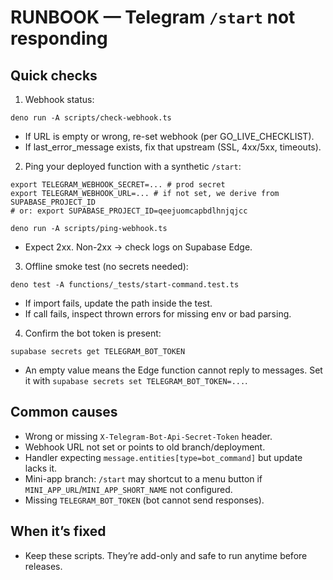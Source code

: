 # RUNBOOK — Telegram `/start` not responding

## Quick checks

1. Webhook status:

```
deno run -A scripts/check-webhook.ts
```

- If URL is empty or wrong, re-set webhook (per GO_LIVE_CHECKLIST).
- If last_error_message exists, fix that upstream (SSL, 4xx/5xx, timeouts).

2. Ping your deployed function with a synthetic `/start`:

```
export TELEGRAM_WEBHOOK_SECRET=... # prod secret
export TELEGRAM_WEBHOOK_URL=... # if not set, we derive from SUPABASE_PROJECT_ID
# or: export SUPABASE_PROJECT_ID=qeejuomcapbdlhnjqjcc

deno run -A scripts/ping-webhook.ts
```

- Expect 2xx. Non-2xx → check logs on Supabase Edge.

3. Offline smoke test (no secrets needed):

```
deno test -A functions/_tests/start-command.test.ts
```

- If import fails, update the path inside the test.
- If call fails, inspect thrown errors for missing env or bad parsing.

4. Confirm the bot token is present:

```
supabase secrets get TELEGRAM_BOT_TOKEN
```

- An empty value means the Edge function cannot reply to messages. Set it with
  `supabase secrets set TELEGRAM_BOT_TOKEN=...`.

## Common causes

- Wrong or missing `X-Telegram-Bot-Api-Secret-Token` header.
- Webhook URL not set or points to old branch/deployment.
- Handler expecting `message.entities[type=bot_command]` but update lacks it.
- Mini-app branch: `/start` may shortcut to a menu button if
  `MINI_APP_URL`/`MINI_APP_SHORT_NAME` not configured.
- Missing `TELEGRAM_BOT_TOKEN` (bot cannot send responses).

## When it’s fixed

- Keep these scripts. They’re add-only and safe to run anytime before releases.
